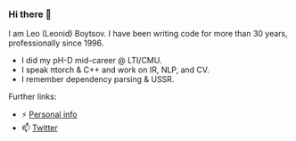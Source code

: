 ### Hi there 👋

I am Leo (Leonid) Boytsov. I have been writing code for more than 30 years, professionally since 1996.
- I did my pH-D mid-career @ LTI/CMU. 
- I speak πtorch & C++ and work on IR, NLP, and CV.
- I remember dependency parsing & USSR.

Further links:
- ⚡ [Personal info](http://searchivarius.org/about)
- 📫 [Twitter](https://twitter.com/srchvrs)

<!--
**searchivarius/searchivarius** is a ✨ _special_ ✨ repository because its `README.md` (this file) appears on your GitHub profile.

Here are some ideas to get you started:

- 🔭 I’m currently working on ...
- 🌱 I’m currently learning ...
- 👯 I’m looking to collaborate on ...
- 🤔 I’m looking for help with ...
- 💬 Ask me about ...
- 📫 How to reach me: ...
- 😄 Pronouns: ...
- ⚡ Fun fact: ...
- ![Leo's github stats](https://github-readme-stats.vercel.app/api?username=searchivarius&show_icons=true)
-->
